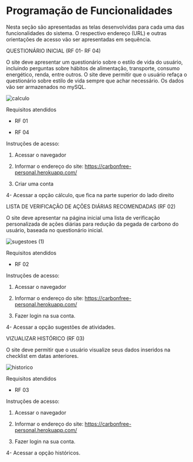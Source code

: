 # Programação de Funcionalidades

Nesta seção são apresentadas as telas desenvolvidas para cada uma das funcionalidades do sistema. O respectivo endereço (URL) e outras orientações de acesso vão ser apresentadas em sequência.

QUESTIONÁRIO INICIAL (RF 01-  RF 04)

O site deve apresentar um questionário sobre o estilo de vida do usuário, incluindo perguntas sobre hábitos de alimentação, transporte, consumo energético, renda, entre outros.  O site deve permitir que o usuário refaça o questionário sobre estilo de vida sempre que achar necessário. Os dados vão ser armazenados no mySQL.

![calculo](https://user-images.githubusercontent.com/81633095/143941401-8f31cd61-2e15-4bb0-ad3c-e414f6823a71.jpg)

Requisitos atendidos

- RF 01
 
- RF 04

Instruções de acesso:

1. Acessar o navegador

2. Informar o endereço do site: https://carbonfree-personal.herokuapp.com/

3. Criar uma conta

4- Acessar a opção cálculo, que fica na parte superior do lado direito

LISTA DE VERIFICAÇÃO DE AÇÕES DIÁRIAS RECOMENDADAS (RF 02)

O site deve apresentar na página inicial uma lista de verificação personalizada de ações diárias para redução da pegada de carbono do usuário, baseada no questionário inicial.

![sugestoes (1)](https://user-images.githubusercontent.com/81633095/143942855-45ffeffc-c2a3-4c51-a12d-c9f120a92b54.jpg)

Requisitos atendidos

- RF 02

Instruções de acesso:

1. Acessar o navegador

2. Informar o endereço do site: https://carbonfree-personal.herokuapp.com/

3. Fazer login na sua conta.

4- Acessar a opção sugestões de atividades.

VIZUALIZAR HISTÓRICO (RF 03)

O site deve permitir que o usuário visualize seus dados inseridos na checklist em datas anteriores.

![historico](https://user-images.githubusercontent.com/81633095/143943901-63434316-69da-4cff-b104-e3eaca7c93ab.jpg)

Requisitos atendidos

- RF 03

Instruções de acesso:

1. Acessar o navegador

2. Informar o endereço do site: https://carbonfree-personal.herokuapp.com/

3. Fazer login na sua conta.

4- Acessar a opção históricos.
